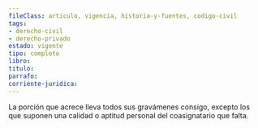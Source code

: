 ```yaml
---
fileClass: articulo, vigencia, historia-y-fuentes, codigo-civil
tags:
- derecho-civil
- derecho-privado
estado: vigente
tipo: completo
libro:
titulo:
parrafo:
corriente-juridica:
---
```

La porción que acrece lleva todos sus gravámenes consigo, excepto los que suponen una calidad o aptitud personal del coasignatario que falta.